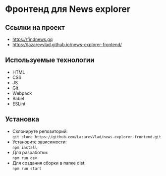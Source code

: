# Фронтенд для News explorer

## Ссылки на проект

- https://findnews.gq
- https://lazarevvlad.github.io/news-explorer-frontend/

## Используемые технологии

- HTML
- CSS
- JS
- Git
- Webpack
- Babel
- ESLint

## Установка

- Склонируте репозиторий:  
  `git clone https://github.com/LazarevVlad/news-explorer-frontend.git`
- Установите зависимости:  
  `npm install`
- Для разработки:  
  `npm run dev`
- Для создания сборки в папке dist:  
  `npm run start`
